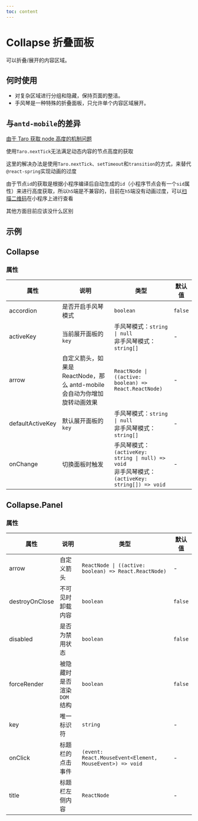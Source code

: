 ```yaml
---
toc: content
---
```


# Collapse 折叠面板

可以折叠/展开的内容区域。

## 何时使用

- 对复杂区域进行分组和隐藏，保持页面的整洁。
- 手风琴是一种特殊的折叠面板，只允许单个内容区域展开。

## 与`antd-mobile`的差异

[由于 Taro 获取 node 高度的机制问题](https://github.com/NervJS/taro/issues/7491#issuecomment-684795515)

使用`Taro.nextTick`无法满足动态内容的节点高度的获取

这里的解决办法是使用`Taro.nextTick`、`setTimeout`和`transition`的方式，来替代`@react-spring`实现动画的过度

由于节点`id`的获取是根据小程序编译后自动生成的`id`（小程序节点会有一个`sid`属性）来进行高度获取，所以`h5`端是不兼容的，目前在`h5`端没有动画过度，可以[扫描二维码](http://localhost:8000/components#%E7%BB%84%E4%BB%B6%E5%B1%95%E7%A4%BA%E5%B0%8F%E7%A8%8B%E5%BA%8F)在小程序上进行查看

其他方面目前应该没什么区别

## 示例

<code src="./demos/demo1.tsx"></code>

<code src="./demos/demo2.tsx"></code>

## Collapse

### 属性

| 属性             | 说明                                                                      | 类型                                                                                                   | 默认值  |
| ---------------- | ------------------------------------------------------------------------- | ------------------------------------------------------------------------------------------------------ | ------- |
| accordion        | 是否开启手风琴模式                                                        | `boolean`                                                                                              | `false` |
| activeKey        | 当前展开面板的 `key`                                                      | 手风琴模式：`string \| null` <br/>非手风琴模式：`string[]`                                             | -       |
| arrow            | 自定义箭头，如果是 ReactNode，那么 antd-mobile 会自动为你增加旋转动画效果 | `ReactNode \| ((active: boolean) => React.ReactNode)`                                                  | -       |
| defaultActiveKey | 默认展开面板的 `key`                                                      | 手风琴模式：`string \| null` <br/>非手风琴模式：`string[]`                                             | -       |
| onChange         | 切换面板时触发                                                            | 手风琴模式：`(activeKey: string \| null) => void` <br /> 非手风琴模式：`(activeKey: string[]) => void` | -       |

## Collapse.Panel

### 属性

| 属性           | 说明                        | 类型                                                     | 默认值  |
| -------------- | --------------------------- | -------------------------------------------------------- | ------- |
| arrow          | 自定义箭头                  | `ReactNode \| ((active: boolean) => React.ReactNode)`    | -       |
| destroyOnClose | 不可见时卸载内容            | `boolean`                                                | `false` |
| disabled       | 是否为禁用状态              | `boolean`                                                | `false` |
| forceRender    | 被隐藏时是否渲染 `DOM` 结构 | `boolean`                                                | `false` |
| key            | 唯一标识符                  | `string`                                                 | -       |
| onClick        | 标题栏的点击事件            | `(event: React.MouseEvent<Element, MouseEvent>) => void` | -       |
| title          | 标题栏左侧内容              | `ReactNode`                                              | -       |
